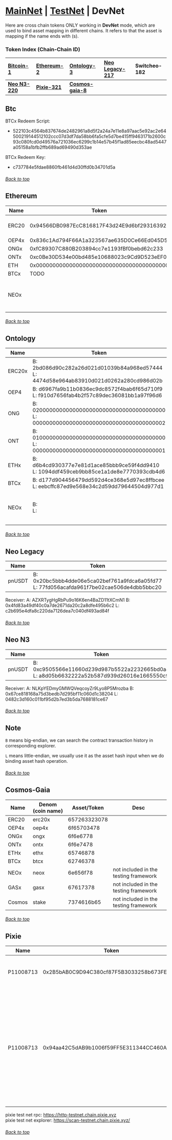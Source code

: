 <a id="menu"></a>

# [MainNet](MainNet.md) | [TestNet](TestNet.md) | DevNet 

Here are cross chain tokens ONLY working in <strong>DevNet</strong> mode, which are used to bind asset mapping in different chains. It refers to that the asset is mapping if the name ends with (s).

### Token Index (Chain-Chain ID)

| **[Bitcoin-1](DevNet.md#Btc)**     | **[Ethereum-2](DevNet.md#Ethereum)** | **[Ontology-3](DevNet.md#Ontology)**       | **[Neo Legacy-217](DevNet.md#Neo-Legacy)** | **Switcheo-182**   |
|:-----------------------------------|:-------------------------------------|:-------------------------------------------|:-------------------------------------------|:-------------------|
| **[Neo N3-220](DevNet.md#Neo-N3)** | **[Pixie-321](DevNet.md#Pixie)**     | **[Cosmos-gaia-8](DevNet.md#Cosmos-Gaia)** |                                            |                    |


## Btc  <a id="Btc"></a>


BTCx Redeem Script: 
- 522103c4564b837674de2482961a8d5f2a24a7e11e8a97aac5e92ac2e64500219144512102ccc07d3df7da58bb6fa5cfe5d7be415ff9463171b2600c93c080fcd0d49576a721036ec6299c1b14e57b45f1ad85eecbc48ad5447a05158a1bfb2ffb689ad69490d353ae

BTCx Redeem Key: 
- c737784e5fdae8860fb461d4d30ffd0b34701d5a
###### [Back to top](DevNet.md#menu)

## Ethereum  <a id="Ethereum"></a>


| Name   | Token                                      | Desc                                  |
|--------|--------------------------------------------|---------------------------------------|
| ERC20  | 0x94566DB0987EcC816817F43d24E9d6bf29316392 | ERC asset in Ethereum                 |
| OEP4x  | 0x836c1Ad794F66A1a323567ae635D0Ce66Ed045D5 |
| ONGx   | 0xfC89307C880B203894cc7e1193fBf0bebd62c233 |
| ONTx   | 0xc0Be30D534e00bd485e10688023c9Cd9D523eEF0 |
| ETH    | 0x0000000000000000000000000000000000000000 |
| BTCx   | TODO                                       |
| NEOx   |                                            | not included in the testing framework |
###### [Back to top](DevNet.md#menu)

## Ontology  <a id="Ontology"></a>


| Name   | Token                                                                                         | Desc                                  |
|--------|-----------------------------------------------------------------------------------------------|---------------------------------------|
| ERC20x | B: 2bd086d90c282a26d021d01039b84a968ed57444 <br/> L: 4474d58e964ab83910d021d0262a280cd986d02b |
| OEP4   | B: d6967fa9b11b0836ec9dc8572f4bab6f65d710f9 <br/> L: f910d7656fab4b2f57c89dec36081bb1a97f96d6 |
| ONG    | B: 0200000000000000000000000000000000000000 <br/> L: 0000000000000000000000000000000000000002 |
| ONT    | B: 0100000000000000000000000000000000000000 <br/> L: 0000000000000000000000000000000000000001 |
| ETHx   | B: d6b4cd930377e7e81d1ace85bbb9ce59f4dd9410 <br/> L: 1094ddf459ceb9bb85ce1a1de8e7770393cdb4d6 |
| BTCx   | B: d177d904456479dd592d4ce368e5d97ec8ffbcee <br/> L: eebcffc87ed9e568e34c2d59dd79644504d977d1 |
| NEOx   | B:  <br/> L:                                                                                  | not included in the testing framework |
###### [Back to top](DevNet.md#menu)

## Neo Legacy  <a id="Neo-Legacy"></a>


| Name   | Token                                                                                           | Desc  |
|--------|-------------------------------------------------------------------------------------------------|-------|
| pnUSDT | B:  0x20bc5bbb4dde06e5ca02bef761a9fdca6a05fd77 <br/>L: 77fd056acafda961f7be02cae506de4dbb5bbc20 |

Receiver:
A: AZXRTygHgRbPu9o16K6en4BaZD11tXCmN1 
B: 0x4fd83a49df40c0a7de2671da20c2a8dfe495b6c2 
L: c2b695e4dfa8c220da7126dea7c040df493ad84f
###### [Back to top](DevNet.md#menu)


## Neo N3  <a id="Neo-N3"></a>


| Name   | Token                                                                                           | Desc  |
|--------|-------------------------------------------------------------------------------------------------|-------|
| pnUSDT | B:  0xc9505566e11660d239d987b5522a2232665bd0a8 <br/>L: a8d05b6632222a52b587d939d26016e1665550c9 |

Receiver: 
A: NLKpYEDmyGMWQVeqcoyZr9Lyo8P5Mrozba
B: 0x67ce818168a75d3bedb7d295bf11c060d1c38204 
L: 0482c3d160c011bf95d2b7ed3b5da7688181ce67
###### [Back to top](DevNet.md#menu)
## Note
`B` means big-endian, we can search the contract transaction history in corresponding explorer.

`L` means little-endian, we usually use it as the asset hash input when we do binding asset hash operation.
###### [Back to top](DevNet.md#menu)

## Cosmos-Gaia  <a id="Cosmos-Gaia"></a>


| Name   | Denom (coin name)  | Asset/Token  | Desc                                  |
|--------|--------------------|--------------|---------------------------------------|
| ERC20  | erc20x             | 657263323078 |
| OEP4x  | oep4x              | 6f65703478   |
| ONGx   | ongx               | 6f6e6778     |
| ONTx   | ontx               | 6f6e7478     |
| ETHx   | ethx               | 65746878     |
| BTCx   | btcx               | 62746378     |
| NEOx   | neox               | 6e656f78     | not included in the testing framework |
| GASx   | gasx               | 67617378     | not included in the testing framework |
| Cosmos | stake              | 7374616b65   | not included in the testing framework |


###### [Back to top](DevNet.md#menu)

## Pixie  <a id="Pixie"></a>


| Name      | Token                                      | Desc                                                                                                               |
|-----------|--------------------------------------------|--------------------------------------------------------------------------------------------------------------------|
| P11008713 | 0x2B5bAB0C9D94C380cf87F5B3033258b673FEFa65 | NFT Source asset contract hash                                                                                     |
| P11008713 | 0x94aa42C5dAB9b1006f59FF5E311344CC460A2335 | NFT Dest asset contract hash, this asset only used for testing, pixie chain is both of source chain and dest chain |

pixie test net rpc: https://http-testnet.chain.pixie.xyz <br>
pixie test net explorer: https://scan-testnet.chain.pixie.xyz/

###### [Back to top](DevNet.md#menu)

